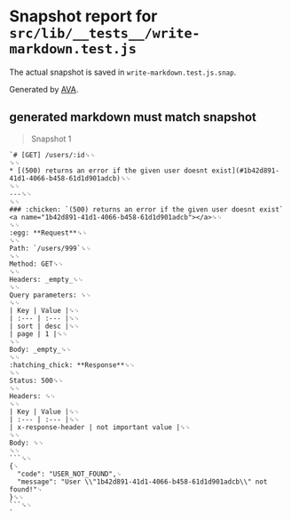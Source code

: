 # Snapshot report for `src/lib/__tests__/write-markdown.test.js`

The actual snapshot is saved in `write-markdown.test.js.snap`.

Generated by [AVA](https://ava.li).

## generated markdown must match snapshot

> Snapshot 1

    `# [GET] /users/:id␍␊
    ␍␊
    * [(500) returns an error if the given user doesnt exist](#1b42d891-41d1-4066-b458-61d1d901adcb)␍␊
    ␍␊
    ---␍␊
    ␍␊
    ### :chicken: `(500) returns an error if the given user doesnt exist` <a name="1b42d891-41d1-4066-b458-61d1d901adcb"></a>␍␊
    ␍␊
    :egg: **Request**␍␊
    ␍␊
    Path: `/users/999`␍␊
    ␍␊
    Method: GET␍␊
    ␍␊
    Headers: _empty_␍␊
    ␍␊
    Query parameters: ␍␊
    ␍␊
    | Key | Value |␍␊
    | :--- | :--- |␍␊
    | sort | desc |␍␊
    | page | 1 |␍␊
    ␍␊
    Body: _empty_␍␊
    ␍␊
    :hatching_chick: **Response**␍␊
    ␍␊
    Status: 500␍␊
    ␍␊
    Headers: ␍␊
    ␍␊
    | Key | Value |␍␊
    | :--- | :--- |␍␊
    | x-response-header | not important value |␍␊
    ␍␊
    Body: ␍␊
    ␍␊
    ```␍␊
    {␊
      "code": "USER_NOT_FOUND",␊
      "message": "User \\"1b42d891-41d1-4066-b458-61d1d901adcb\\" not found!"␊
    }␍␊
    ```␍␊
    `
